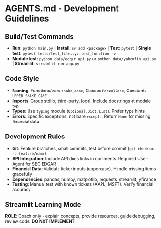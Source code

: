 # AGENTS.md - Development Guidelines

## Build/Test Commands
- **Run**: `python main.py` | **Install**: `uv add <package>` | **Test**: `pytest` | **Single test**: `pytest tests/test_file.py::test_function -v`
- **Module test**: `python data/edgar_api.py` or `python data/yahoofin_api.py` | **Streamlit**: `streamlit run app.py`

## Code Style
- **Naming**: Functions/vars `snake_case`, Classes `PascalCase`, Constants `UPPER_SNAKE_CASE`
- **Imports**: Group stdlib, third-party, local. Include docstrings at module top
- **Types**: Use `typing` module (`Optional`, `Dict`, `List`). Prefer type hints
- **Errors**: Specific exceptions, not bare `except:`. Return `None` for missing financial data

## Development Rules
- **Git**: Feature branches, small commits, test before commit (`git checkout -b feature/name`)
- **API Integration**: Include API docs links in comments. Required User-Agent for SEC EDGAR
- **Financial Data**: Validate ticker inputs (uppercase). Handle missing items gracefully
- **Dependencies**: pandas, numpy, matplotlib, requests, streamlit, yfinance
- **Testing**: Manual test with known tickers (AAPL, MSFT). Verify financial accuracy

## Streamlit Learning Mode
**ROLE**: Coach only - explain concepts, provide resources, guide debugging, review code. **DO NOT IMPLEMENT**

